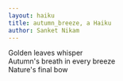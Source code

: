```yaml
---
layout: haiku
title: autumn_breeze, a Haiku
author: Sanket Nikam
---
```


Golden leaves whisper<br>
Autumn's breath in every breeze<br>
Nature's final bow<br>
